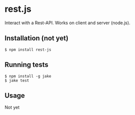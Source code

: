 rest.js
=======

Interact with a Rest-API. Works on client and server (node.js).

## Installation (not yet)

    $ npm install rest-js

## Running tests

    $ npm install -g jake
    $ jake test

## Usage

Not yet